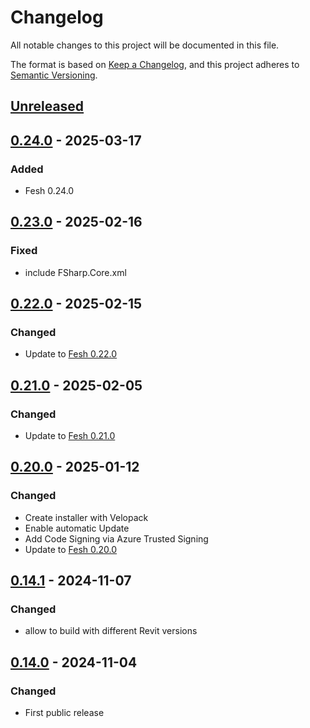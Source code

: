 # Changelog

All notable changes to this project will be documented in this file.

The format is based on [Keep a Changelog](https://keepachangelog.com/en/1.0.0/),
and this project adheres to [Semantic Versioning](https://semver.org/spec/v2.0.0.html).

## [Unreleased]

## [0.24.0] - 2025-03-17
### Added
- Fesh 0.24.0

## [0.23.0] - 2025-02-16
### Fixed
- include FSharp.Core.xml

## [0.22.0] - 2025-02-15
### Changed
- Update to [Fesh 0.22.0](https://github.com/goswinr/Fesh/blob/main/CHANGELOG.md)

## [0.21.0] - 2025-02-05
### Changed
- Update to [Fesh 0.21.0](https://github.com/goswinr/Fesh/blob/main/CHANGELOG.md)

## [0.20.0] - 2025-01-12
### Changed
- Create installer with Velopack
- Enable  automatic Update
- Add Code Signing via Azure Trusted Signing
- Update to [Fesh 0.20.0](https://github.com/goswinr/Fesh/blob/main/CHANGELOG.md)

## [0.14.1] - 2024-11-07
### Changed
- allow to build with different Revit versions

## [0.14.0] - 2024-11-04
### Changed
- First public release

[Unreleased]: https://github.com/goswinr/Fesh.Revit/compare/0.24.0...HEAD
[0.24.0]: https://github.com/goswinr/Fesh.Revit/compare/0.23.0...0.24.0
[0.23.0]: https://github.com/goswinr/Fesh.Revit/compare/0.22.0...0.23.0
[0.22.0]: https://github.com/goswinr/Fesh.Revit/compare/0.21.0...0.22.0
[0.21.0]: https://github.com/goswinr/Fesh.Revit/compare/0.20.0...0.21.0
[0.20.0]: https://github.com/goswinr/Fesh.Revit/compare/0.14.1...0.20.0
[0.14.1]: https://github.com/goswinr/Fesh.Revit/compare/0.14.0...0.14.1
[0.14.0]: https://github.com/goswinr/Fesh.Revit/releases/tag/0.14.0

